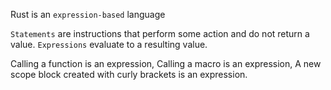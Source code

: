 

Rust is an `expression-based` language

`Statements` are instructions that perform some action and do not return a value. `Expressions` evaluate to a resulting value.

Calling a function is an expression, Calling a macro is an expression, A new scope block created with curly brackets is an expression.
